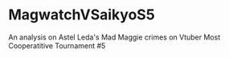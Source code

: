 # MagwatchVSaikyoS5
An analysis on Astel Leda's Mad Maggie crimes on Vtuber Most Cooperatitive Tournament #5
